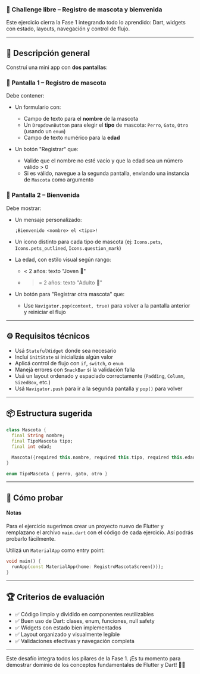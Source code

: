 ### 🎯 Challenge libre – Registro de mascota y bienvenida

Este ejercicio cierra la Fase 1 integrando todo lo aprendido: Dart, widgets con estado, layouts,
navegación y control de flujo.

---

## 🧱 Descripción general

Construí una mini app con **dos pantallas**:

### 🐶 Pantalla 1 – Registro de mascota

Debe contener:

- Un formulario con:
    - Campo de texto para el **nombre** de la mascota
    - Un `DropdownButton` para elegir el **tipo** de mascota: `Perro`, `Gato`, `Otro` (usando un
      `enum`)
    - Campo de texto numérico para la **edad**

- Un botón "Registrar" que:
    - Valide que el nombre no esté vacío y que la edad sea un número válido > 0
    - Si es válido, navegue a la segunda pantalla, enviando una instancia de `Mascota` como
      argumento

### 🎉 Pantalla 2 – Bienvenida

Debe mostrar:

- Un mensaje personalizado:
  ```
  ¡Bienvenido <nombre> el <tipo>!
  ```

- Un ícono distinto para cada tipo de mascota (ej: `Icons.pets`, `Icons.pets_outlined`,
  `Icons.question_mark`)
- La edad, con estilo visual según rango:
    - < 2 años: texto "Joven 🐣"
    - > = 2 años: texto "Adulto 🐾"

- Un botón para "Registrar otra mascota" que:
    - Use `Navigator.pop(context, true)` para volver a la pantalla anterior y reiniciar el flujo

---

## ⚙️ Requisitos técnicos

- Usá `StatefulWidget` donde sea necesario
- Incluí `initState` si inicializás algún valor
- Aplicá control de flujo con `if`, `switch`, o `enum`
- Manejá errores con `SnackBar` si la validación falla
- Usá un layout ordenado y espaciado correctamente (`Padding`, `Column`, `SizedBox`, etc.)
- Usá `Navigator.push` para ir a la segunda pantalla y `pop()` para volver

---

## 📦 Estructura sugerida

```dart
class Mascota {
  final String nombre;
  final TipoMascota tipo;
  final int edad;

  Mascota({required this.nombre, required this.tipo, required this.edad});
}

enum TipoMascota { perro, gato, otro }
```

---

## 🧪 Cómo probar

#### Notas

Para el ejercicio sugerimos crear un proyecto nuevo de Flutter y remplazano el archivo `main.dart`
con el código de cada ejercicio. Así podrás probarlo fácilmente.

Utilizá un `MaterialApp` como entry point:

```dart
void main() {
  runApp(const MaterialApp(home: RegistroMascotaScreen()));
}
```

---

## 🏆 Criterios de evaluación

- ✅ Código limpio y dividido en componentes reutilizables
- ✅ Buen uso de Dart: clases, enum, funciones, null safety
- ✅ Widgets con estado bien implementados
- ✅ Layout organizado y visualmente legible
- ✅ Validaciones efectivas y navegación completa

---

Este desafío integra todos los pilares de la Fase 1. ¡Es tu momento para demostrar dominio de los
conceptos fundamentales de Flutter y Dart! 🐾✨
